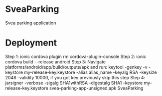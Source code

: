 # SveaParking
Svea parking application 

# Deployment
Step 1: ionic cordova plugin rm cordova-plugin-console
Step 2: ionic cordova build --release android
Step 3: Navigate platforms/android/app/build/outputs/apk and run:  keytool -genkey -v -keystore my-release-key.keystore -alias alias_name -keyalg RSA -keysize 2048 -validity 10000, if you got key previously skip this step
Step 4: jarsigner -verbose -sigalg SHA1withRSA -digestalg SHA1 -keystore my-release-key.keystore svea-parking-app-unsigned.apk SveaParking

